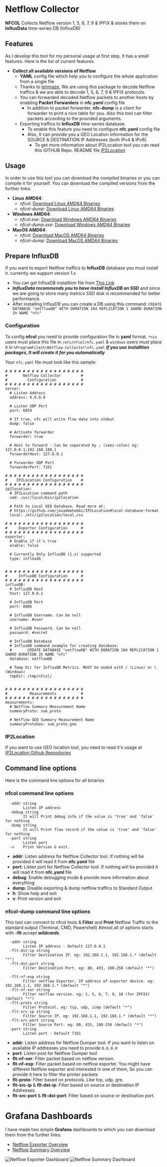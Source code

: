 # Netflow Collector
**NFCOL** Collects Netflow version 1, 5, 6, 7, 9 & IPFIX & stores them on **InfluxData** time-series DB (InfluxDB)


## Features
As I develop this tool for my personal usage at first step, It has a small features. Here is the list of current features.

- **Collect all available versions of Netflow**
  - **YAML** config file which help you to configure the whole application from a single file
  - Thanks to [tehmaze](https://github.com/tehmaze/netflow), We are using this package to decode Netflow traffics & we are able to decode 1, 5, 6, 7, 9 & IPFIX protocols.
  - You can forwarded decoded Netflow packets to another hosts by enabling **Packet Forwarders** in **nfc.yaml** config file
    - In addition to packet forwarder, **nfc-dump** is a client for forwarder to print a nice table for you. Also this tool can filter packets according to the provided arguments.
  - Exporting traffics to **InfluxDB** time-series database.
    - To enable this feature you need to configure **nfc.yaml** config file
    - Also, It can provide you a GEO Location information for the SOURCE & DESTINATION IP Addresses (both IPv4 & IPv6).
      - To get more information about IP2Location tool you can read this GITHUB Repo. README file [IP2Location](https://github.com/javadmohebbi/IP2Location)


## Usage
In order to use this tool you can download the compiled binaries or you can compile it for yourself.
You can download the compiled versions from the further links:
  - **Linux AMD64**:
    - *nfcol*: [Download Linux AMD64 Binaries](https://github.com/javadmohebbi/nfCollector/raw/master/dist/linux/amd64/nfcol)
    - *nfcol-dump*: [Download Linux AMD64 Binaries](https://github.com/javadmohebbi/nfCollector/raw/master/dist/linux/amd64/nfcol-dump)
  - **Windows AMD64**:
    - *nfcol.exe*: [Download Windows AMD64 Binaries](https://github.com/javadmohebbi/nfCollector/raw/master/dist/windows/amd64/nfcol.exe)
    - *nfcol-dump.exe*: [Download Windows AMD64 Binaries](https://github.com/javadmohebbi/nfCollector/raw/master/dist/windows/amd64/nfcol-dump.exe)
  - **MacOS AMD64**:
    - *nfcol*: [Download MacOS AMD64 Binaries](https://github.com/javadmohebbi/nfCollector/raw/master/dist/darwin/amd64/nfcol)
    - *nfcol-dump*: [Download MacOS AMD64 Binaries](https://github.com/javadmohebbi/nfCollector/raw/master/dist/darwin/amd64/nfcol-dump)

## Prepare InfluxDB
If you want to export Netflow traffics to **InfluxDB** database you must install it. currently we support version 1.x
- You can get InfluxDB installtion file from [This Link](https://portal.influxdata.com/downloads/)
- ***InfluxData recommends you to have install InfluxDB on SSD*** and since we are going to store many metrics SSD disk is recommended for better performance.
- After installing InfluxDB you can create a DB using this command: ```CREATE DATABASE "netflowDB" WITH DURATION 10d REPLICATION 1 SHARD DURATION 1h NAME "nfc"```


### Configuration
To config **nfcol** you need to provide configuration file in **yaml** format. ```*nix``` users must place this file in ```/etc/nfcol/nfc.yaml``` & ```windows``` users must place it in ```%ProgramFiles%\Netflow-Collector\nfc.yaml```
***If you use installtion packages, It will create it for you automatically***

Your ```nfc.yaml``` file must look like this sample:
```
# # # # # # # # # # # # # # # # # #
#       Netflow Collector         #
#         Configuration           #
# # # # # # # # # # # # # # # # # #
server:
  # Listen Address
  address: 0.0.0.0

  # Listen UDP Port
  port: 6859

  # If true, nfc will write flow data into stdout
  dump: false

  # Activate forwarder
  forwarder: true

  # Host to forward - Can be separated by ; (semi-colon) eg: 127.0.0.1;192.168.100.1
  forwarderHost: 127.0.0.1

  # Forwarder UDP Port
  forwarderPort: 7161

# # # # # # # # # # # # # # # # # #
#    IP2Location Configuration    #
# # # # # # # # # # # # # # # # # #
ip2location:
  # IP2Location command path
  cmd: /usr/local/bin/ip2location

  # Path to Local GEO Database. Read more at:
  # https://github.com/javadmohebbi/IP2Location#local-database-format
  local: /etc/ip2location/local.csv

# # # # # # # # # # # # # # # # # #
#     Exporter Configuration      #
# # # # # # # # # # # # # # # # # #
exporter:
  # Enable if it's true
  enable: false

  # Currently Only InfluxDB (1.x) supported
  type: influxdb


# # # # # # # # # # # # # # # # # #
#     InfluxDB Configuration      #
# # # # # # # # # # # # # # # # # #
influxDB:
  # InfluxDB Host
  host: 127.0.0.1

  # InfluxDB Port
  port: 8086

  # InfluxDB Username. Can be null
  username: #user

  # InfluxDB Password. Can be null
  password: #secret

  # InfluxDB Database
  # InfluxDB command example for creating database:
  #       CREATE DATABASE "netflowDB" WITH DURATION 10d REPLICATION 1 SHARD DURATION 1h NAME "nfc"
  database: netflowDB

  # Temp Dir for InfluxDB Metrics. MUST be ended with / (Linux) or \ (Windows)
  tmpDir: /tmp/nfcol/


# # # # # # # # # # # # # # # # # #
#          Measurements           #
# # # # # # # # # # # # # # # # # #
measurements:
  # Netflow Summary Measurement Name
  summaryProto: sum_proto

  # Netflow GEO Summary Measurement Name
  summaryProtoGeo: sum_proto_geo
```


### IP2Location
If you want to use GEO location tool, you need to read it's usage at [IP2Location Github Repositories](https://github.com/javadmohebbi/IP2Location)



## Command line options
Here is the command line options for all binaries
### nfcol command line options
```
  -addr string
        Listen IP address
  -debug string
        It will Print debug info if the value is 'true' and 'false' for nothing
  -dump string
        It will Print flow record if the value is 'true' and 'false' for nothing
  -port string
        Listen port
  -v    Print Version & exit.
```

- **addr**: Listen address for Netflow Collector tool. If nothing will be provided it will read it from **nfc.yaml** file
- **port**: Listen port for Netflow Collector tool. If nothing will be provided it will read it from **nfc.yaml** file
- **debug**: Enable debugging mode & provide more information about everything
- **dump**: Disable exporting & dump netflow traffics to Standard Output
- **h**: Show help and exit
- **v**: Print version and exit


### nfcol-dump command line options
This tool can connect to nfcol tools & **Filter** and **Print** Netflow Traffic to the standard output (Terminal, CMD, Powershell)
Almost all of options starts with **-flt** accept ***wildcards***.
```
  -addr string
        Listen IP address - Default 127.0.0.1
  -flt-dst-ip string
        Filter Destination IP. eg: 192.168.1.1, 192.168.1.* (default "*")
  -flt-dst-port string
        Filter Destination Port. eg: 80, 433, 100-250 (default "*")

  -flt-nf-exp string
        Filter netflow Exporter. IP address of exporter device. eg: 192.168.1.1, 192.168.1.* (default "*")
  -flt-nf-ver string
        Filter netflow version. eg: 1, 5, 6, 7, 9, 10 (for IPFIX) (default "*")
  -flt-proto string
        Filter Protocol. eg: tcp, udp, icmp (default "*")
  -flt-src-ip string
        Filter Source IP. eg: 192.168.1.1, 192.168.1.* (default "*")
  -flt-src-port string
        Filter Source Port. eg: 80, 433, 100-250 (default "*")
  -port string
        Listen port - Default 7161
```
- **addr**: Listen address for Netflow Dumper tool. If you want to listen on available IP addresses you need to provide ```0.0.0.0```
- **port**: Listen post for Netflow Dumper tool
- **flt-nf-ver**: Filter packet based on netflow version.
- **flt-nf-exp**: Filter packet based on netflow exporter. You might have different Netflow exporter and interested in one of them, So you can provide it here to filter the printer packets
- **flt-proto**: Filter based on protocols. Like tcp, udp, gre.
- **flt-src-ip** & **flt-dst-ip**: Filter based on source or destination IP Addresses.
- **flt-src-port** & **flt-dst-port**: Filter based on source or destination port.


# Grafana Dashboards
I have made two simple **Grafana** dashboards to which you can download them from the further links:

- [Netflow Exporter Overview](https://grafana.com/grafana/dashboards/11408)
- [Netflow Summary Overview](https://grafana.com/grafana/dashboards/11409)

![Netflow Exporter Dashboard](https://raw.githubusercontent.com/javadmohebbi/nfCollector/master/NetflowExporter%20Overview-Grafana.png)
![Netflow Summary Dashboard](https://raw.githubusercontent.com/javadmohebbi/nfCollector/master/NetflowSummary%20Overview-Grafana.png)
